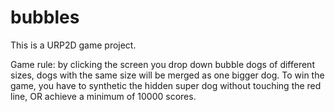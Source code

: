 # bubbles

This is a URP2D game project.

Game rule: by clicking the screen you drop down bubble dogs of different sizes, dogs with the same size will be merged as one bigger dog.
To win the game,  you have to synthetic the hidden super dog without touching the red line,  OR achieve a minimum of 10000 scores.

